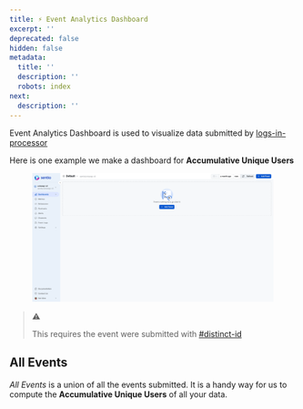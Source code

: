 ```yaml
---
title: ⚡ Event Analytics Dashboard
excerpt: ''
deprecated: false
hidden: false
metadata:
  title: ''
  description: ''
  robots: index
next:
  description: ''
---
```

Event Analytics Dashboard is used to visualize data submitted by [logs-in-processor](logs-in-processor "mention")

Here is one example we make a dashboard for **Accumulative Unique Users**

<figure><img src="https://raw.githubusercontent.com/sentioxyz/docs/main/.gitbook/assets/AAU.gif" alt=""><figcaption></figcaption></figure>

> ⚠️
>
> This requires the event were submitted with [#distinct-id](logs-in-processor#distinct-id "mention")


## All Events

_All Events_ is a union of all the events submitted. It is a handy way for us to compute the **Accumulative Unique Users** of all your data.